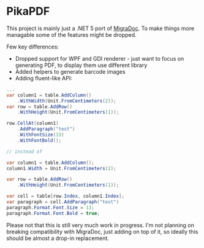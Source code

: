 # PikaPDF

This project is mainly just a .NET 5 port of [MigraDoc](https://github.com/empira/MigraDoc). To make things more managable some of the features might be dropped.

Few key differences:
- Dropped support for WPF and GDI renderer - just want to focus on generating PDF, to display them use different library
- Added helpers to generate barcode images 
- Adding fluent-like API:
```csharp
...
var column1 = table.AddColumn()
	.WithWidth(Unit.FromCentimeters(2));
var row = table.AddRow()
	.WithHeight(Unit.FromCentimeters(1));

row.CellAt(column1)
	.AddParagraph("test")
	.WithFontSize(13)
	.WithFontBold();

// instead of

var column1 = table.AddColumn();
column1.Width = Unit.FromCentimeters(2);

var row = table.AddRow()
	.WithHeight(Unit.FromCentimeters(1));

var cell = table[row.Index, column1.Index];
var paragraph = cell.AddParagraph("test")
paragraph.Format.Font.Size = 13;
paragraph.Format.Font.Bold = true;

```

Please not that this is still very much work in progress.
I'm not planning on breaking compatibility with MigraDoc, just adding on top of it, so ideally this should be almost a drop-in replacement.